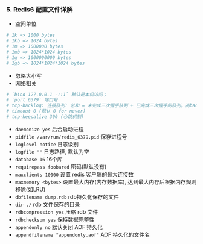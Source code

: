### 5. Redis6 配置文件详解
* 空间单位
```conf
# 1k => 1000 bytes
# 1kb => 1024 bytes
# 1m => 1000000 bytes
# 1mb => 1024*1024 bytes
# 1g => 1000000000 bytes
# 1gb => 1024*1024*1024 bytes
```
* 忽略大小写
* 网络相关
```conf
# `bind 127.0.0.1 -::1` 默认是本机访问；
# `port 6379` 端口号
# tcp-backlog: 连接队列: 总和 = 未完成三次握手队列 + 已完成三次握手的队列。高backlog值(默认511) 从而避免慢客户端连接问题
# timeout 0 (默认 0 for never)
# tcp-keepalive 300 (心跳机制)
```
* `daemonize yes` 后台启动进程
* `pidfile /var/run/redis_6379.pid` 保存进程号
* `loglevel notice` 日志级别
* `logfile ""` 日志路径, 默认为空
* `database 16` 16个库
* `requirepass foobared` 密码(默认没有)
* `maxclients 10000` 设置 redis 客户端的最大连接数
* `maxmemory <bytes>` 设置最大内存(内存数据库), 达到最大内存后根据内存规则移除(如LRU)
* `dbfilename dump.rdb` rdb持久化保存的文件
* `dir ./` rdb 文件保存的目录
* `rdbcompression yes` 压缩 rdb 文件
* `rdbchecksum yes` 保持数据完整性
* `appendonly no` 默认关闭 AOF 持久化
* `appendfilename "appendonly.aof"` AOF 持久化的文件名